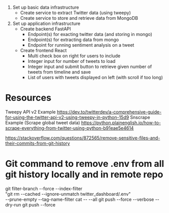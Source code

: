 1. Set up basic data infrastructure
    * Create service to extract Twitter data (using tweepy)
    * Create service to store and retrieve data from MongoDB
2. Set up application infrastructure
    * Create backend FastAPI
        * Endpoint(s) for exacting twitter data (and storing in mongo) 
        * Endpoint(s) for extracting data from mongo
        * Endpoint for running sentiment analysis on a tweet
    * Create frontend React
        * Multi check box on right for users to include
        * Integer input for number of tweets to load
        * Integer input and submit button to retrieve given number of tweets from timeline and save
        * List of users with tweets displayed on left (with scroll if too long)


# Resources
Tweepy API v2 Example
https://dev.to/twitterdev/a-comprehensive-guide-for-using-the-twitter-api-v2-using-tweepy-in-python-15d9
Snscrape Example (Scrape global tweet data)
https://python.plainenglish.io/how-to-scrape-everything-from-twitter-using-python-b91eae5e4614

https://stackoverflow.com/questions/872565/remove-sensitive-files-and-their-commits-from-git-history

# Git command to remove .env from all git history locally and in remote repo
git filter-branch --force --index-filter \
  "git rm --cached --ignore-unmatch twitter_dashboard/.env" \
  --prune-empty --tag-name-filter cat -- --all
  git push --force --verbose --dry-run
  git push --force